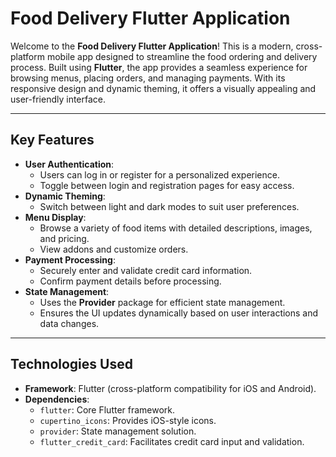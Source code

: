 # Food Delivery Flutter Application

Welcome to the **Food Delivery Flutter Application**! This is a modern, cross-platform mobile app designed to streamline the food ordering and delivery process. Built using **Flutter**, the app provides a seamless experience for browsing menus, placing orders, and managing payments. With its responsive design and dynamic theming, it offers a visually appealing and user-friendly interface.

---

## Key Features

- **User Authentication**:
  - Users can log in or register for a personalized experience.
  - Toggle between login and registration pages for easy access.
- **Dynamic Theming**:
  - Switch between light and dark modes to suit user preferences.
- **Menu Display**:
  - Browse a variety of food items with detailed descriptions, images, and pricing.
  - View addons and customize orders.
- **Payment Processing**:
  - Securely enter and validate credit card information.
  - Confirm payment details before processing.
- **State Management**:
  - Uses the **Provider** package for efficient state management.
  - Ensures the UI updates dynamically based on user interactions and data changes.

---

## Technologies Used

- **Framework**: Flutter (cross-platform compatibility for iOS and Android).
- **Dependencies**:
  - `flutter`: Core Flutter framework.
  - `cupertino_icons`: Provides iOS-style icons.
  - `provider`: State management solution.
  - `flutter_credit_card`: Facilitates credit card input and validation.
